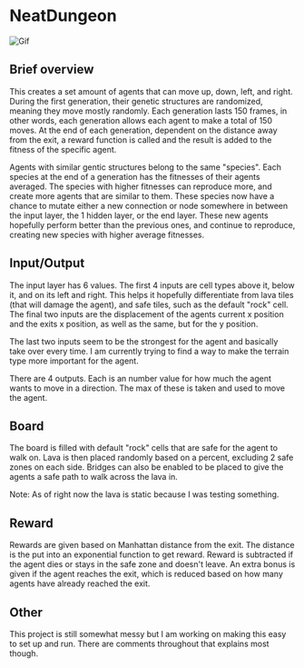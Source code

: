 # NeatDungeon

![Gif](https://imgur.com/poOU8Q4)

## Brief overview
This creates a set amount of agents that can move up, down, left, and right.
During the first generation, their genetic structures are randomized, meaning they move mostly randomly.
Each generation lasts 150 frames, in other words, each generation allows each agent to make a total of 150 moves.
At the end of each generation, dependent on the distance away from the exit, a reward function is called and the result is added to the fitness of the specific agent.

Agents with similar gentic structures belong to the same "species".
Each species at the end of a generation has the fitnesses of their agents averaged.
The species with higher fitnesses can reproduce more, and create more agents that are similar to them.
These species now have a chance to mutate either a new connection or node somewhere in between the input layer, the 1 hidden layer, or the end layer.
These new agents hopefully perform better than the previous ones, and continue to reproduce, creating new species with higher average fitnesses.


## Input/Output
The input layer has 6 values.
The first 4 inputs are cell types above it, below it, and on its left and right. This helps it hopefully differentiate from lava tiles (that will damage the agent), and safe tiles, such as the default "rock" cell.
The final two inputs are the displacement of the agents current x position and the exits x position, as well as the same, but for the y position.

The last two inputs seem to be the strongest for the agent and basically take over every time. I am currently trying to find a way to make the terrain type more important for the agent.

There are 4 outputs. Each is an number value for how much the agent wants to move in a direction. The max of these is taken and used to move the agent.


## Board
The board is filled with default "rock" cells that are safe for the agent to walk on. Lava is then placed randomly based on a percent, excluding 2 safe zones on each side.
Bridges can also be enabled to be placed to give the agents a safe path to walk across the lava in.

Note: As of right now the lava is static because I was testing something.


## Reward
Rewards are given based on Manhattan distance from the exit. The distance is the put into an exponential function to get reward. Reward is subtracted if the agent dies or stays in the safe zone and doesn't leave.
An extra bonus is given if the agent reaches the exit, which is reduced based on how many agents have already reached the exit.


## Other
This project is still somewhat messy but I am working on making this easy to set up and run.
There are comments throughout that explains most though.
